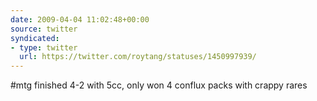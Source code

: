 ```yaml
---
date: 2009-04-04 11:02:48+00:00
source: twitter
syndicated:
- type: twitter
  url: https://twitter.com/roytang/statuses/1450997939/
---
```


#mtg finished 4-2 with 5cc, only won 4 conflux packs with crappy rares